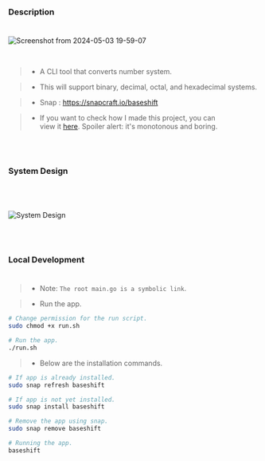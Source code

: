 ### Description
#

![Screenshot from 2024-05-03 19-59-07](https://github.com/kentlouisetonino/baseshift/assets/69438999/d323b572-8dae-4f9e-bf75-15d038a5df0b)

<br />

> - A CLI tool that converts number system.

> - This will support binary, decimal, octal, and hexadecimal systems.

> - Snap : https://snapcraft.io/baseshift

> - If you want to check how I made this project, you can <br />
    view it [here](https://www.youtube.com/playlist?list=PLPks-uiro_XLkNPKPjwAcL6ifiqpIIPgu). Spoiler alert: it's monotonous and boring.

<br />
<br />



### System Design
#

<br />

![System Design](./docs/image-system-design.gif)

<br />
<br />



### Local Development
#
> - Note: `The root main.go is a symbolic link`.

> - Run the app.

```bash
# Change permission for the run script.
sudo chmod +x run.sh

# Run the app.
./run.sh
```

> - Below are the installation commands.

```bash
# If app is already installed.
sudo snap refresh baseshift

# If app is not yet installed.
sudo snap install baseshift

# Remove the app using snap.
sudo snap remove baseshift

# Running the app.
baseshift
```
